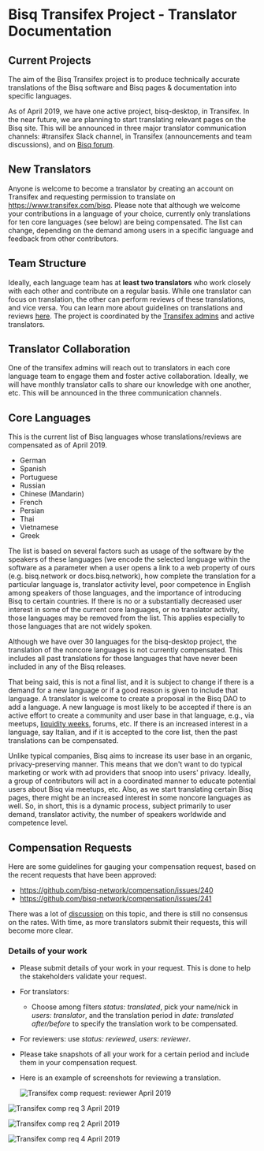 # Bisq Transifex Project - Translator Documentation

## Current Projects
The aim of the Bisq Transifex project is to produce technically accurate translations of the Bisq software and Bisq pages & documentation into specific languages.

As of April 2019, we have one active project, bisq-desktop, in Transifex. In the near future, we are planning to start translating relevant pages on the Bisq site. This will be announced in three major translator communication channels: #transifex Slack channel, in Transifex (announcements and team discussions), and on [Bisq forum](https://bisq.community/t/internationalization/1700/12). 

## New Translators
Anyone is welcome to become a translator by creating an account on Transifex and requesting permission to translate on https://www.transifex.com/bisq. Please note that although we welcome your contributions in a language of your choice, currently only translations for ten core languages (see below) are being compensated. The list can change, depending on the demand among users in a specific language and feedback from other contributors.

## Team Structure
Ideally, each language team has at **least two translators** who work closely with each other and contribute on a regular basis. While one translator can focus on translation, the other can perform reviews of these translations, and vice versa. You can learn more about guidelines on translations and reviews [here](translationguidelines.md). The project is coordinated by the [Transifex admins](transifexadmin.md) and active translators. 

## Translator Collaboration
One of the transifex admins will reach out to translators in each core language team to engage them and foster active collaboration. Ideally, we will have monthly translator calls to share our knowledge with one another, etc. This will be announced in the three communication channels.

## Core Languages

This is the current list of Bisq languages whose translations/reviews are compensated as of April 2019. 

- German
- Spanish
- Portuguese
- Russian
- Chinese (Mandarin)
- French
- Persian
- Thai 
- Vietnamese
- Greek

The list is based on several factors such as usage of the software by the speakers of these languages (we encode the selected language within the software as a parameter when a user opens a link to a web property of ours (e.g. bisq.network or docs.bisq.network), how complete the translation for a particular language is, translator activity level, poor competence in English among speakers of those languages, and the importance of introducing Bisq to certain countries. If there is no or a substantially decreased user interest in some of the current core languages, or no translator activity, those languages may be removed from the list. This applies especially to those languages that are not widely spoken.

Although we have over 30 languages for the bisq-desktop project, the translation of the noncore languages is not currently compensated. This includes all past translations for those languages that have never been included in any of the Bisq releases.

That being said, this is not a final list, and it is subject to change if there is a demand for a new language or if a good reason is given to include that language. A translator is welcome to create a proposal in the Bisq DAO to add a language. A new language is most likely to be accepted if there is an active effort to create a community and user base in that language, e.g., via meetups, [liquidity weeks](https://github.com/bisq-network/compensation/issues/62), forums, etc. If there is an increased interest in a language, say Italian, and if it is accepted to the core list, then the past translations can be compensated.

Unlike typical companies, Bisq aims to increase its user base in an organic, privacy-preserving manner. This means that we don't want to do typical marketing or work with ad providers that snoop into users' privacy. Ideally, a group of contributors will act in a coordinated manner to educate potential users about Bisq via meetups, etc. Also, as we start translating certain Bisq pages, there might be an increased interest in some noncore languages as well. So, in short, this is a dynamic process, subject primarily to user demand, translator activity, the number of speakers worldwide and competence level.

## Compensation Requests
Here are some guidelines for gauging your compensation request, based on the recent requests that have been approved:
- https://github.com/bisq-network/compensation/issues/240
- https://github.com/bisq-network/compensation/issues/241
 
There was a lot of [discussion](https://github.com/bisq-network/compensation/issues/96) on this topic, and there is still no consensus on the rates. With time, as more translators submit their requests, this will become more clear. 

### Details of your work
- Please submit details of your work in your request. This is done to help the stakeholders validate your request.
- For translators:
  - Choose among filters *status: translated*, pick your name/nick in *users: translator*, and the translation period in *date: translated after/before* to specify the translation work to be compensated.
- For reviewers: use *status: reviewed*, *users: reviewer*.
- Please take snapshots of all your work for a certain period and include them in your compensation request. 
- Here is an example of screenshots for reviewing a translation.
 
  
  ![Transifex comp request: reviewer April 2019](https://user-images.githubusercontent.com/43150241/56221854-4eb89e80-606b-11e9-9eff-1d8f23f4cf4c.png)

![Transifex comp req 3 April 2019](https://user-images.githubusercontent.com/43150241/56221896-5b3cf700-606b-11e9-8ba4-329152107e4a.png)

![Transifex comp req 2 April 2019 ](https://user-images.githubusercontent.com/43150241/56221966-7a3b8900-606b-11e9-9d7e-d22d14834fff.png)

![Transifex comp req 4 April 2019](https://user-images.githubusercontent.com/39760876/56637701-f0944880-6674-11e9-89af-2e0a20e3e876.png)
